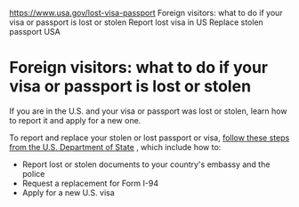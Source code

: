 

https://www.usa.gov/lost-visa-passport
Foreign visitors: what to do if your visa or passport is lost or stolen
Report lost visa in US
Replace stolen passport USA

Foreign visitors: what to do if your visa or passport is lost or stolen
=======================================================================

If you are in the U.S. and your visa or passport was lost or stolen, learn how to report it and apply for a new one.

To report and replace your stolen or lost passport or visa,
[follow these steps from the U.S. Department of State](https://travel.state.gov/content/travel/en/us-visas/visa-information-resources/lost-stolen-visas.html)
, which include how to:

* Report lost or stolen documents to your country's embassy and the police
* Request a replacement for Form I-94
* Apply for a new U.S. visa

